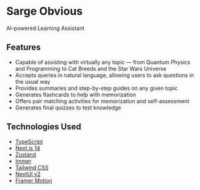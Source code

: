 # Sarge Obvious

AI-powered Learning Assistant

## Features

- Capable of assisting with virtually any topic — from Quantum Physics and Programming to Cat Breeds and the Star Wars Universe
- Accepts queries in natural language, allowing users to ask questions in the usual way
- Provides summaries and step-by-step guides on any given topic
- Generates flashcards to help with memorization
- Offers pair matching activities for memorization and self-assessment
- Generates final quizzes to test knowledge

## Technologies Used

- [TypeScript](https://www.typescriptlang.org/)
- [Next.js 14](https://nextjs.org/docs/getting-started)
- [Zustand](https://zustand.docs.pmnd.rs/getting-started/introduction)
- [Immer](https://immerjs.github.io/immer/)
- [Tailwind CSS](https://tailwindcss.com/)
- [NextUI v2](https://nextui.org/)
- [Framer Motion](https://www.framer.com/motion/)

